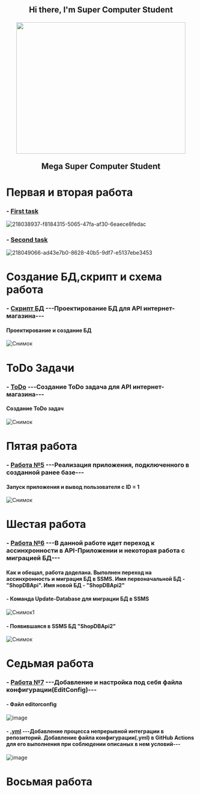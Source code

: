 <div align="center">
<h2 align="center">Hi there, I'm Super Computer Student</a>
  <p align="center">
    <img width="450" height="350" src="https://media3.giphy.com/media/IYZyJmO6YNqaQ/200.webp?cid=ecf05e47nht2fvlyjdmaffwqhk2e7s6bggg5thb7lm3fxs3u&rid=200.webp&ct=g">
  </p>
<p> Mega Super Computer Student</p></a>
</div>

# Первая и вторая работа
  ### - [First task](https://github.com/ValentinPisarevskiy/Practice/blob/main/First_task/First_task/Controllers/WeatherForecastController.cs)<br>
  ![218038937-f8184315-5065-47fa-af30-6eaece8fedac](https://user-images.githubusercontent.com/126852668/222668538-27405836-80fc-4b1a-a144-4c09b6a5a538.png)
  ### - [Second task](https://github.com/ValentinPisarevskiy/Practice/tree/main/Second_task/First_task/Controllers)<br>
  ![218049066-ad43e7b0-8628-40b5-9df7-e5137ebe3453](https://user-images.githubusercontent.com/126852668/222668557-60ce8f77-b70f-460c-946f-0a94d31a0124.png)
# Создание БД,скрипт и схема работа
  ### - [Скрипт БД](https://github.com/ValentinPisarevskiy/Practice/blob/main/skript.sql) ---Проектирование БД для API интернет-магазина--- <br> 
  #### Проектирование и создание БД
  ![Снимок](https://user-images.githubusercontent.com/126852668/222654017-008deded-8b76-4ae7-8b79-e3fbf3879f8f.PNG)
#  ToDo Задачи
  ### - [ToDo](https://github.com/users/ValentinPisarevskiy/projects/1/views/1) ---Создание ToDo задача для API интернет-магазина--- <br>
  #### Создание ToDo задач
  ![Снимок](https://user-images.githubusercontent.com/126852668/222674991-8a021b76-d7a8-43d7-9ca6-a08676633ff2.png)
# Пятая работа
  ### - [Работа №5](https://github.com/ValentinPisarevskiy/Practice/blob/main/Five_work.rar) ---Реализация приложения, подключенного в созданной ранее базе--- <br>
  #### Запуск приложения и вывод пользователя с ID = 1
  ![Снимок](https://user-images.githubusercontent.com/126852668/225989101-3fdaa9fd-3ad7-4fab-a59c-f146b78156ea.PNG)
# Шестая работа
  ### - [Работа №6](https://github.com/ValentinPisarevskiy/Practice/blob/main/Six_work.rar) ---В данной работе идет переход к ассинхронности в API-Приложении и некоторая работа с миграцией БД---
  #### Как и обещал, работа доделана. Выполнен переход на ассинхронность и миграция БД в SSMS. Имя первоначальной БД - "ShopDBApi". Имя новой БД - "ShopDBApi2"
  #### - Команда Update-Database для миграции БД в SSMS 
  ![Снимок1](https://user-images.githubusercontent.com/126852668/226987210-63e9b1b7-c17d-496f-83f1-c2b40e54a452.PNG)
  #### - Появившаяся в SSMS БД "ShopDBApi2"
  ![Снимок](https://user-images.githubusercontent.com/126852668/226989228-a63f3792-7d4c-433e-a03e-d901e33899ee.PNG)
# Седьмая работа
  ### - [Работа №7](https://github.com/ValentinPisarevskiy/Practice/blob/main/Seven_Work.7z0) ---Добавление и настройка под себя файла конфигурации(EditConfig)---
  #### - Файл editorconfig
  ![image](https://user-images.githubusercontent.com/126852668/229070335-a37318bf-3baf-46ee-bd31-c0f306521fd0.png)
  #### - [.yml](https://github.com/ValentinPisarevskiy/Practice/blob/main/.github/workflows/dotnet-format.yml) ---Добавление процесса непрерывной интеграции в репозиторий. Добавление файла конфигурации(.yml) в GitHub Actions для его выполнения при соблюдении описаных в нем условий---
  ![image](https://user-images.githubusercontent.com/126852668/229077517-4ee50cdf-6267-460a-8ae4-b9fcd6b286dd.png)
# Восьмая работа
  


  
